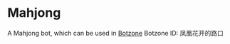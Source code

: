 # Mahjong
A Mahjong bot, which can be used in [Botzone](https://www.botzone.org.cn)
Botzone ID: 凤凰花开的路口

